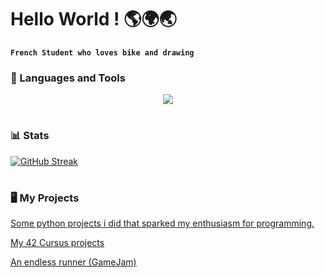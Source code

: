 # Hello World ! 🌎🌍🌏

**`French Student who loves bike and drawing`**

### 🧰 Languages and Tools

<p align="center">
  <a href="https://skillicons.dev">
    <!--
    <img src="https://skillicons.dev/icons?i=git,github,linux,bash,powershell,vim,figma,unity,godot,blender,py,c,cpp,cs,html,css,js,ts&perline=6" />
    -->
    <img src="https://skillicons.dev/icons?i=git,github,linux,bash,vim,figma,unity,py,c,cpp,cs,html,css,js,ts&perline=5" />
  </a>
</p>

#


### 📊 Stats

<!-- ![KoganeShiro's GitHub stats](https://github-readme-stats.vercel.app/api?username=KoganeShiro&show_icons=true&theme=radical) -->


[![GitHub Streak](https://streak-stats.demolab.com?user=KoganeShiro&theme=shadow-blue&date_format=M%20j%5B%2C%20Y%5D&card_width=738)](https://git.io/streak-stats)

<!-- ![Top Langs](https://github-readme-stats.vercel.app/api/top-langs/?username=KoganeShiro&exclude_repo=github-readme-stats,KoganeShiro.github.io) -->

#

### 🖥️ My Projects

[Some python projects i did that sparked my enthusiasm for programming.](https://github.com/KoganeShiro/Small_Python_Project)

[My 42 Cursus projects](https://github.com/KoganeShiro/42_Cursus)

[An endless runner (GameJam)](https://github.com/KoganeShiro/Elemental-Sphere_gamejam)


#
